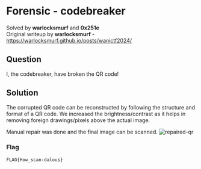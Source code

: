 # Forensic - codebreaker
Solved by **warlocksmurf** and **0x251e**\
Original writeup by **warlocksmurf** - https://warlocksmurf.github.io/posts/wanictf2024/

## Question
I, the codebreaker, have broken the QR code!

## Solution
The corrupted QR code can be reconstructed by following the structure and format of a QR code. We increased the brightness/contrast as it helps in removing foreign drawings/pixels above the actual image.

Manual repair was done and the final image can be scanned.
![repaired-qr](https://i.ibb.co/t2V2RWT/Screenshot-2024-06-24-at-12-22-50-AM.png)

### Flag
`FLAG{How_scan-dalous}`
